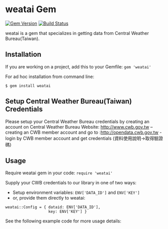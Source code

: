 # weatai Gem

[![Gem Version](https://badge.fury.io/rb/weatai.svg)](https://badge.fury.io/rb/weatai)
[![Build Status](https://travis-ci.org/ISS-SOA/weatai.svg?branch=master)](https://travis-ci.org/ISS-SOA/weatai)

weatai is a gem that specializes in getting data from Central Weather Bureau(Taiwan).

## Installation

If you are working on a project, add this to your Gemfile: `gem 'weatai'`

For ad hoc installation from command line:

```$ gem install weatai```

## Setup Central Weather Bureau(Taiwan) Credentials

Please setup your Central Weather Bureau credentials by creating an account on Central Weather Bureau Website: http://www.cwb.gov.tw – creating an CWB member account
and go to :http://opendata.cwb.gov.tw - login by CWB member account and get credentials (資料使用說明->取得驗證碼)

## Usage

Require weatai gem in your code: `require 'weatai'`

Supply your CWB credentials to our library in one of two ways:
- Setup environment variables: `ENV['DATA_ID']` and `ENV['KEY']`
- or, provide them directly to weatai:

```
weatai::Config = { dataid: ENV['DATA_ID'],
                   key: ENV['KEY'] }
```

See the following example code for more usage details:
